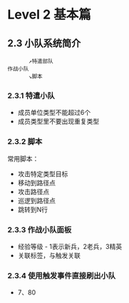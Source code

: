 # Level 2 基本篇
## 2.3 小队系统简介


```
　　　　↗特遣部队
作战小队
　　　　↘脚本
```

### 2.3.1 特遣小队
* 成员单位类型不能超过6个
* 成员类型里不要出现重复类型

### 2.3.2 脚本
常用脚本：
* 攻击特定类型目标
* 移动到路径点
* 攻击路径点
* 巡逻到路径点
* 跳转到N行

### 2.3.3 作战小队面板
* 经验等级 - 1表示新兵，2老兵，3精英
* 关联标签，与触发关联

### 2.3.4 使用触发事件直接刷出小队
* 7、80